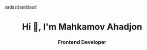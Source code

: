 sadasdasddasd<h1 align="center">Hi 👋, I'm Mahkamov Ahadjon</h1>
<h3 align="center">Frontend Developer</h3>
